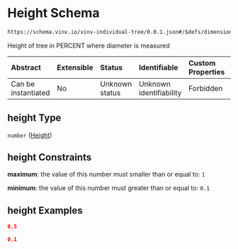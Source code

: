 # Height Schema

```txt
https://schema.vinv.io/vinv-individual-tree/0.0.1.json#/$defs/dimension_at_height/properties/height
```

Height of tree in PERCENT where diameter is measured

| Abstract            | Extensible | Status         | Identifiable            | Custom Properties | Additional Properties | Access Restrictions | Defined In                                                |
| :------------------ | :--------- | :------------- | :---------------------- | :---------------- | :-------------------- | :------------------ | :-------------------------------------------------------- |
| Can be instantiated | No         | Unknown status | Unknown identifiability | Forbidden         | Allowed               | none                | [0.0.1.doc.json\*](0.0.1.doc.json "open original schema") |

## height Type

`number` ([Height](0-defs-diameter-at-height-properties-height.md))

## height Constraints

**maximum**: the value of this number must smaller than or equal to: `1`

**minimum**: the value of this number must greater than or equal to: `0.1`

## height Examples

```json
0.5
```

```json
0.1
```

